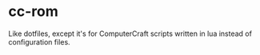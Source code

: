 # cc-rom
Like dotfiles, except it's for ComputerCraft scripts written in lua instead of configuration files. 
